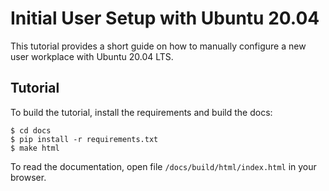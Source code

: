 # Initial User Setup with Ubuntu 20.04

This tutorial provides a short guide on how to manually configure a new user workplace
with Ubuntu 20.04 LTS.

## Tutorial

To build the tutorial, install the requirements and build the docs:

```
$ cd docs
$ pip install -r requirements.txt
$ make html
```

To read the documentation, open file `/docs/build/html/index.html` in your browser.
